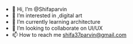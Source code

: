 - 👋 Hi, I’m @Shifaparvin
- 👀 I’m interested in ,digital art
- 🌱 I’m currently learning architecture
- 💞️ I’m looking to collaborate on UI/UX
- 📫 How to reach me shifa37parvin@gmail.com

<!---
Shifaparvin/Shifaparvin is a ✨ special ✨ repository because its `README.md` (this file) appears on your GitHub profile.
You can click the Preview link to take a look at your changes.
--->
